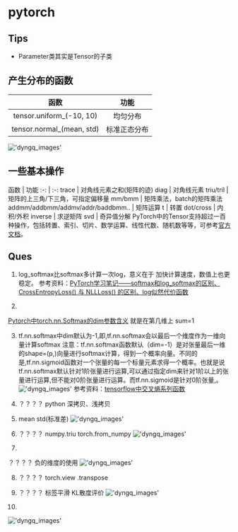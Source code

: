 # pytorch

## Tips

* Parameter类其实是Tensor的子类

## 产生分布的函数

函数 | 功能
:-: | :-:
tensor.uniform_(-10, 10) | 均匀分布
tensor.normal_(mean, std) | 标准正态分布
!['dyngq_images'](dyngq/images/dyngq_2020-02-04-23-43-48.png)

## 一些基本操作

函数 |
功能
:-: | :-:
trace | 对角线元素之和(矩阵的迹)
diag | 对角线元素
triu/tril | 矩阵的上三角/下三角，可指定偏移量
mm/bmm | 矩阵乘法，batch的矩阵乘法
addmm/addbmm/addmv/addr/baddbmm.. | 矩阵运算
t | 转置
dot/cross | 内积/外积
inverse | 求逆矩阵
svd | 奇异值分解
PyTorch中的Tensor支持超过一百种操作，包括转置、索引、切片、数学运算、线性代数、随机数等等，可参考[官方文档](https://pytorch.org/docs/stable/tensors.html)。
## Ques

1. log_softmax比softmax多计算一次log，意义在于 加快计算速度，数值上也更稳定。
参考资料：[PyTorch学习笔记——softmax和log_softmax的区别、CrossEntropyLoss() 与 NLLLoss()
的区别、log似然代价函数](https://blog.csdn.net/hao5335156/article/details/80607732)

2.
[Pytorch中torch.nn.Softmax的dim参数含义](https://blog.csdn.net/sunyueqinghit/article/details/101113251)
就是在第几维上 sum=1

3. tf.nn.softmax中dim默认为-1,即,tf.nn.softmax会以最后一个维度作为一维向量计算softmax
注意：tf.nn.softmax函数默认（dim=-1）是对张量最后一维的shape=(p,)向量进行softmax计算，得到一个概率向量。不同的是,tf.nn.sigmoid函数对一个张量的每一个标量元素求得一个概率。也就是说tf.nn.softmax默认针对1阶张量进行运算,可以通过指定dim来针对1阶以上的张量进行运算,但不能对0阶张量进行运算。而tf.nn.sigmoid是针对0阶张量,。
!['dyngq_images'](images/dyngq_2019-12-27-20-25-40.png)
参考资料：[tensorflow中交叉熵系列函数](https://zhuanlan.zhihu.com/p/27842203)

4. ？？？？ python
深拷贝、浅拷贝

5. mean std(标准差)
!['dyngq_images'](images/dyngq_2019-12-27-21-14-02.png)

6. ？？？？ numpy.triu
torch.from_numpy !['dyngq_images'](images/dyngq_2019-12-27-21-35-01.png)

7.
？？？？ 负的维度的使用 !['dyngq_images'](images/dyngq_2019-12-27-21-36-24.png)

8. ？？？？
torch.view .transpose

9. ？？？？ 标签平滑 KL散度评价
!['dyngq_images'](images/dyngq_2019-12-27-21-48-40.png)

10.
!['dyngq_images'](images/dyngq_2019-12-28-11-25-48.png)
